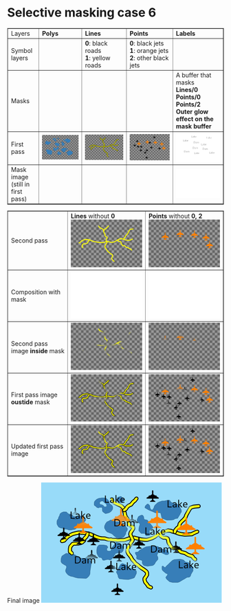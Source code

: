 # Selective masking case 6

<table border=1>
      <tr>
        <td>Layers</td>
        <td><b>Polys</b></td>
        <td><b>Lines</b></td>
        <td><b>Points</b></td>
        <td><b>Labels</b></td>
      </tr>
      <tr>
        <td>Symbol layers</td>
        <td></td>
        <td><b>0</b>: black roads<br/><b>1</b>: yellow roads</td>
        <td><b>0</b>: black jets<br/><b>1</b>: orange jets<br/><b>2</b>: other black jets</td>
        <td></td>
      </tr>
      <tr>
        <td>Masks</td>
        <td></td>
        <td></td>
        <td></td>
        <td>A buffer that masks<br/><b>Lines/0</b><br/><b>Points/0</b><br/><b>Points/2</b>
        <br/><b>Outer glow effect on the mask buffer</b></td>
      </tr>
      <tr>
        <td>First pass</td>
        <td><img src="first_pass_0.png"/></td>
        <td><img src="first_pass_1.png"/></td>
        <td><img src="first_pass_2.png"/></td>
        <td><img src="labels.png"/></td>
      </tr>
      <tr>
        <td>Mask image<br/>(still in first pass)</td>
        <td></td>
        <td></td>
        <td></td>
        <td><img src="labels_mask.png"/></td>
      </tr>
    </table>
    <table border=1>
      <tr>
        <td>Second pass</td>
        <td><b>Lines</b> without <b>0</b><br/><img src="second_1.png"/></td>
        <td><b>Points</b> without <b>0, 2</b><br/><img src="second_2.png"/></td>
      </tr>
      <tr>
        <td>Composition with mask</td>
        <td><img src="labels_mask.png"/></td>
        <td><img src="labels_mask.png"/></td>
      </tr>
      <tr>
        <td>Second pass image <b>inside</b> mask</td>
        <td><img src="second_1_a.png"/></td>
        <td><img src="second_2_a.png"/></td>
      </tr>
      <tr>
        <td>First pass image <b>oustide</b> mask</td>
        <td><img src="second_1_first_pass_2.png"/></td>
        <td><img src="second_2_first_pass_2.png"/></td>
      </tr>
      <tr>
        <td>Updated first pass image</td>
        <td><img src="second_1_first_pass_3.png"/></td>
        <td><img src="second_2_first_pass_3.png"/></td>
      </tr>
</table>

Final image <img src="final.png"/>
